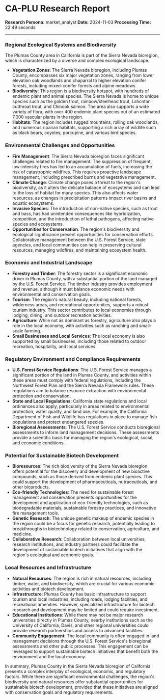 # CA-PLU Research Report

**Research Persona:** market_analyst
**Date:** 2024-11-03
**Processing Time:** 22.49 seconds

---

### Regional Ecological Systems and Biodiversity

The Plumas County area in California is part of the Sierra Nevada bioregion, which is characterized by a diverse and complex ecological landscape.

- **Vegetation Zones**: The Sierra Nevada bioregion, including Plumas County, encompasses six major vegetation zones, ranging from lower elevation oak woodlands and chaparral to higher elevation conifer forests, including mixed-conifer forests and alpine meadows.
- **Biodiversity**: This region is a biodiversity hotspot, with hundreds of endemic plant and animal species. The Sierra Nevada is home to unique species such as the golden trout, rainbow/steelhead trout, Lahontan cutthroat trout, and Chinook salmon. The area also supports a wide variety of flora, with over 400 endemic plant species out of an estimated 7,000 vascular plants in the region.
- **Habitats**: The region includes rugged mountains, rolling oak woodlands, and numerous riparian habitats, supporting a rich array of wildlife such as black bears, coyotes, porcupine, and various bird species.

### Environmental Challenges and Opportunities

- **Fire Management**: The Sierra Nevada bioregion faces significant challenges related to fire management. The suppression of frequent, low-intensity fires has led to an accumulation of fuels, increasing the risk of catastrophic wildfires. This requires proactive landscape management, including prescribed burns and vegetative management.
- **Climate Change**: Climate change poses a threat to the region's biodiversity, as it alters the delicate balance of ecosystems and can lead to the loss of habitat for many species. This also affects water resources, as changes in precipitation patterns impact river basins and aquatic ecosystems.
- **Invasive Species**: The introduction of non-native species, such as trout and bass, has had unintended consequences like hybridization, competition, and the introduction of lethal pathogens, affecting native species and ecosystems.
- **Opportunities for Conservation**: The region's biodiversity and ecological significance present opportunities for conservation efforts. Collaborative management between the U.S. Forest Service, state agencies, and local communities can help in preserving cultural resources, managing wildfires, and maintaining ecosystem health.

### Economic and Industrial Landscape

- **Forestry and Timber**: The forestry sector is a significant economic driver in Plumas County, with a substantial portion of the land managed by the U.S. Forest Service. The timber industry provides employment and revenue, although it must balance economic needs with environmental and conservation goals.
- **Tourism**: The region's natural beauty, including national forests, wilderness areas, and recreational opportunities, supports a robust tourism industry. This sector contributes to local economies through lodging, dining, and outdoor recreation activities.
- **Agriculture**: While not as dominant as forestry, agriculture also plays a role in the local economy, with activities such as ranching and small-scale farming.
- **Small Businesses and Local Services**: The local economy is also supported by small businesses, including those related to outdoor recreation, hospitality, and local services.

### Regulatory Environment and Compliance Requirements

- **U.S. Forest Service Regulations**: The U.S. Forest Service manages a significant portion of the land in Plumas County, and activities within these areas must comply with federal regulations, including the Northwest Forest Plan and the Sierra Nevada Framework rules. These regulations aim to balance resource extraction with environmental protection and conservation.
- **State and Local Regulations**: California state regulations and local ordinances also apply, particularly in areas related to environmental protection, water quality, and land use. For example, the California Department of Fish and Wildlife has regulations in place to manage fish populations and protect endangered species.
- **Bioregional Assessments**: The U.S. Forest Service conducts bioregional assessments to inform land management decisions. These assessments provide a scientific basis for managing the region's ecological, social, and economic conditions.

### Potential for Sustainable Biotech Development

- **Bioresources**: The rich biodiversity of the Sierra Nevada bioregion offers potential for the discovery and development of new bioactive compounds, such as those derived from endemic plant species. This could support the development of pharmaceuticals, nutraceuticals, and other bioproducts.
- **Eco-friendly Technologies**: The need for sustainable forest management and conservation presents opportunities for the development and application of eco-friendly technologies, such as biodegradable materials, sustainable forestry practices, and innovative fire management tools.
- **Genetic Research**: The unique genetic makeup of endemic species in the region could be a focus for genetic research, potentially leading to breakthroughs in biotechnology related to conservation, agriculture, and medicine.
- **Collaborative Research**: Collaboration between local universities, research institutions, and industry partners could facilitate the development of sustainable biotech initiatives that align with the region's ecological and economic goals.

### Local Resources and Infrastructure

- **Natural Resources**: The region is rich in natural resources, including timber, water, and biodiversity, which are crucial for various economic activities and biotech development.
- **Infrastructure**: Plumas County has basic infrastructure to support tourism and local industries, including roads, lodging facilities, and recreational amenities. However, specialized infrastructure for biotech research and development may be limited and could require investment.
- **Educational Institutions**: While there may not be major research universities directly in Plumas County, nearby institutions such as the University of California, Davis, and other regional universities could provide research partnerships and access to advanced facilities.
- **Community Engagement**: The local community is often engaged in land management decisions through the U.S. Forest Service's bioregional assessments and other public processes. This engagement can be leveraged to support sustainable biotech initiatives that benefit both the environment and the local economy.

In summary, Plumas County in the Sierra Nevada bioregion of California presents a complex interplay of ecological, economic, and regulatory factors. While there are significant environmental challenges, the region's biodiversity and natural resources offer substantial opportunities for sustainable biotech development, provided that these initiatives are aligned with conservation goals and regulatory requirements.